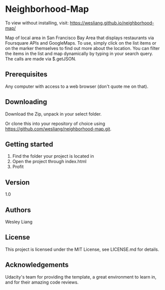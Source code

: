 # Neighborhood-Map

To view without installing, visit: https://wesliang.github.io/neighborhood-map/

Map of local area in San Francisco Bay Area that displays restaurants via Foursquare APIs and GoogleMaps. To use, simply click on the list items or on the marker themselves to find out more about the location. You can filter the items in the list and map dynamically by typing in your search query. The calls are made via $.getJSON.

## Prerequisites

Any computer with access to a web browser (don't quote me on that).

## Downloading

Download the Zip, unpack in your select folder.

Or clone this into your repository of choice using https://github.com/wesliang/neighborhood-map.git.

## Getting started

1. Find the folder your project is located in
2. Open the project through index.html
3. Profit

## Version

1.0

## Authors

Wesley Liang

## License

This project is licensed under the MIT License, see LICENSE.md for details.

## Acknowledgements

Udacity's team for providing the template, a great environment to learn in, and for their amazing code reviews.
